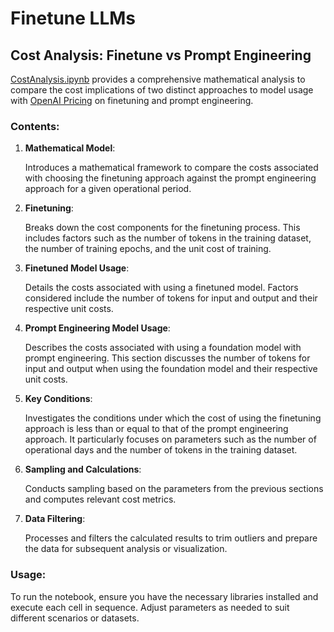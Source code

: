 # Finetune LLMs

## Cost Analysis: Finetune vs Prompt Engineering

[CostAnalysis.ipynb](CostAnalysis.ipynb) provides a comprehensive mathematical analysis to compare the cost implications of two distinct approaches to model usage with [OpenAI Pricing](https://openai.com/pricing) on finetuning and prompt engineering.

### Contents:

1. **Mathematical Model**:
   
   Introduces a mathematical framework to compare the costs associated with choosing the finetuning approach against the prompt engineering approach for a given operational period.

2. **Finetuning**:
   
   Breaks down the cost components for the finetuning process. This includes factors such as the number of tokens in the training dataset, the number of training epochs, and the unit cost of training.

3. **Finetuned Model Usage**:
   
   Details the costs associated with using a finetuned model. Factors considered include the number of tokens for input and output and their respective unit costs.

4. **Prompt Engineering Model Usage**:
   
   Describes the costs associated with using a foundation model with prompt engineering. This section discusses the number of tokens for input and output when using the foundation model and their respective unit costs.

5. **Key Conditions**:
   
   Investigates the conditions under which the cost of using the finetuning approach is less than or equal to that of the prompt engineering approach. It particularly focuses on parameters such as the number of operational days and the number of tokens in the training dataset.

6. **Sampling and Calculations**:
   
   Conducts sampling based on the parameters from the previous sections and computes relevant cost metrics.

7. **Data Filtering**:
   
   Processes and filters the calculated results to trim outliers and prepare the data for subsequent analysis or visualization.

### Usage:

To run the notebook, ensure you have the necessary libraries installed and execute each cell in sequence. Adjust parameters as needed to suit different scenarios or datasets.
